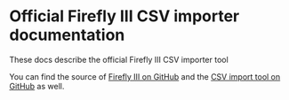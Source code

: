 # Official Firefly III CSV importer documentation

These docs describe the official Firefly III CSV importer tool

You can find the source of [Firefly III on GitHub](https://github.com/firefly-iii/firefly-iii) and the [CSV import tool on GitHub](https://github.com/firefly-iii/firefly-iii-csv-importer) as well.
